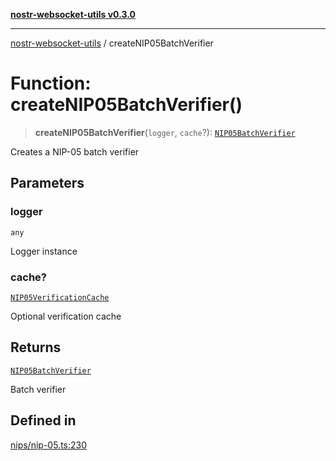[**nostr-websocket-utils v0.3.0**](../README.md)

***

[nostr-websocket-utils](../globals.md) / createNIP05BatchVerifier

# Function: createNIP05BatchVerifier()

> **createNIP05BatchVerifier**(`logger`, `cache`?): [`NIP05BatchVerifier`](../interfaces/NIP05BatchVerifier.md)

Creates a NIP-05 batch verifier

## Parameters

### logger

`any`

Logger instance

### cache?

[`NIP05VerificationCache`](../interfaces/NIP05VerificationCache.md)

Optional verification cache

## Returns

[`NIP05BatchVerifier`](../interfaces/NIP05BatchVerifier.md)

Batch verifier

## Defined in

[nips/nip-05.ts:230](https://github.com/HumanjavaEnterprises/nostr-websocket-utils/blob/main/src/nips/nip-05.ts#L230)
